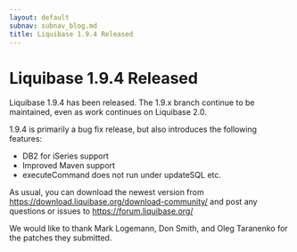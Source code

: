 ```yaml
---
layout: default
subnav: subnav_blog.md
title: Liquibase 1.9.4 Released
---
```

# Liquibase 1.9.4 Released

Liquibase 1.9.4 has been released. The 1.9.x branch continue to be maintained, even as work continues on Liquibase 2.0.


1.9.4 is primarily a bug fix release, but also introduces the following features:


- DB2 for iSeries support
- Improved Maven support
- executeCommand does not run under updateSQL etc.



As usual, you can download the newest version from <a href="https://download.liquibase.org/download-community/">https://download.liquibase.org/download-community/</a> and post any questions or issues to <a href="https://forum.liquibase.org/">https://forum.liquibase.org/</a>



We would like to thank Mark Logemann, Don Smith, and Oleg Taranenko for the patches they submitted.

